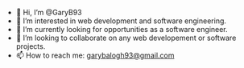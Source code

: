 - 👋 Hi, I’m @GaryB93
- 👀 I’m interested in web development and software engineering.
- 🌱 I’m currently looking for opportunities as a software engineer.
- 💞️ I’m looking to collaborate on any web developement or software projects.
- 📫 How to reach me: garybalogh93@gmail.com

<!---
GaryB93/GaryB93 is a ✨ special ✨ repository because its `README.md` (this file) appears on your GitHub profile.
You can click the Preview link to take a look at your changes.
--->

